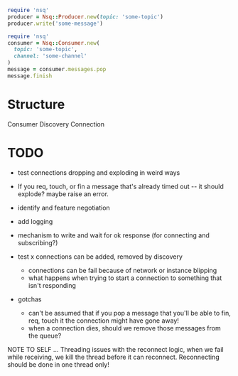 ```Ruby
require 'nsq'
producer = Nsq::Producer.new(topic: 'some-topic')
producer.write('some-message')
```

```Ruby
require 'nsq'
consumer = Nsq::Consumer.new(
  topic: 'some-topic',
  channel: 'some-channel'
)
message = consumer.messages.pop
message.finish
```

# Structure

Consumer
Discovery
Connection



# TODO

- test connections dropping and exploding in weird ways
- If you req, touch, or fin a message that's already timed out -- it should explode? maybe raise an error.
- identify and feature negotiation
- add logging
- mechanism to write and wait for ok response (for connecting and subscribing?)
- test
  x connections can be added, removed by discovery
  - connections can be fail because of network or instance blipping
  - what happens when trying to start a connection to something that isn't responding

- gotchas
  - can't be assumed that if you pop a message that you'll be able to fin, req, touch it
    the connection might have gone away!
  - when a connection dies, should we remove those messages from the queue?

NOTE TO SELF ...
  Threading issues with the reconnect logic, when we fail while receiving, we
  kill the thread before it can reconnect. Reconnecting should be done in
  one thread only!

